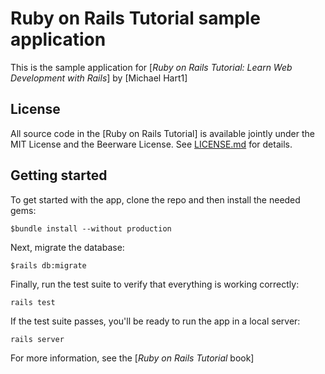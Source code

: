 # Ruby on Rails Tutorial sample application

This is the sample application for [*Ruby on Rails Tutorial: Learn Web Development with Rails*] by [Michael Hart1]

## License

All source code in the [Ruby on Rails Tutorial] is available jointly under the MIT License and the Beerware License. See [LICENSE.md](LICENSE.md) for details.

## Getting started

To get started with the app, clone the repo and then install the needed gems:

```
$bundle install --without production
```

Next, migrate the database:

```
$rails db:migrate
```

Finally, run the test suite to verify that everything is working correctly:

```
rails test
```

If the test suite passes, you'll be ready to run the app in a local server:

```
rails server
```

For more information, see the [*Ruby on Rails Tutorial* book]
